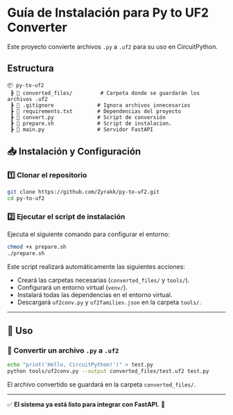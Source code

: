 # Guía de Instalación para Py to UF2 Converter

Este proyecto convierte archivos `.py` a `.uf2` para su uso en CircuitPython.

## Estructura

```
📦 py-to-uf2
 ┣ 📂 converted_files/         # Carpeta donde se guardarán los archivos .uf2
 ┣ 📜 .gitignore              # Ignora archivos innecesarios
 ┣ 📜 requirements.txt        # Dependencias del proyecto
 ┣ 📜 convert.py              # Script de conversión
 ┣ 📜 prepare.sh              # Script de instalacion.
 ┣ 📜 main.py                 # Servidor FastAPI
```

## 📥 Instalación y Configuración

### 1️⃣ Clonar el repositorio
```bash
git clone https://github.com/Zyrakk/py-to-uf2.git
cd py-to-uf2
```

### 2️⃣ Ejecutar el script de instalación
Ejecuta el siguiente comando para configurar el entorno:

```bash
chmod +x prepare.sh
./prepare.sh
```

Este script realizará automáticamente las siguientes acciones:
- Creará las carpetas necesarias (`converted_files/` y `tools/`).
- Configurará un entorno virtual (`venv/`).
- Instalará todas las dependencias en el entorno virtual.
- Descargará `uf2conv.py` y `uf2families.json` en la carpeta `tools/`.

---

## 🚀 Uso
### 🔹 Convertir un archivo `.py` a `.uf2`
```bash
echo "print('Hello, CircuitPython!')" > test.py
python tools/uf2conv.py --output converted_files/test.uf2 test.py
```

El archivo convertido se guardará en la carpeta `converted_files/`.

---

✅ **El sistema ya está listo para integrar con FastAPI.** 🚀
